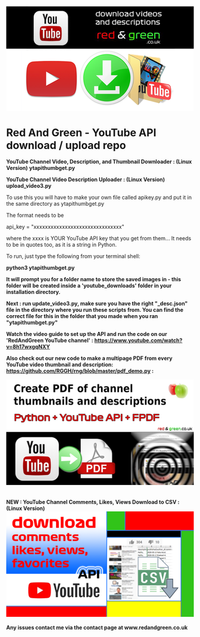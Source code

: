 <a href="https://github.com/RGGH/rng/blob/master/ytapithumbget.py">
  <img src="youtube-download-videos.png" alt="YouTube Video Download to mp4 + descriptions + thumbnails" style="">
</a> 

# Red And Green - YouTube API download / upload repo

<b>YouTube Channel Video, Description, and Thumbnail Downloader : (Linux Version)</b>
<b>ytapithumbget.py</b>

<b>YouTube Channel Video Description Uploader : (Linux Version)</b>
<b>upload_video3.py</b>

To use this you will have to make your own file called apikey.py and put it in the same directory as ytapithumbget.py

The format needs to be 

api_key = "xxxxxxxxxxxxxxxxxxxxxxxxxxxxxxx" 

where the xxxx is YOUR YouTube API key that you get from them...
It needs to be in quotes too, as it is a string in Python.

To run, just type the following from your terminal shell:

<b>python3 ytapithumbget.py<b>
  
It will prompt you for a folder name to store the saved images in - this folder will be created inside a 'youtube_downloads' folder in your installation directory.

Next : run update_video3.py, make sure you have the right "_desc.json" file in the directory where you run these scripts from.
You can find the correct file for this in the folder that you made when you ran "ytapithumbget.py"

Watch the video guide to set up the API and run the code on our 'RedAndGreen YouTube channel' : https://www.youtube.com/watch?v=8h17wxgqNXY

Also check out our new code to make a multipage PDF from every YouTube video thumbnail and description:  	
https://github.com/RGGH/rng/blob/master/pdf_demo.py : 

<a href="https://github.com/RGGH/rng/blob/master/pdf_demo.py">
  <img src="Banner_1.png" alt="YouTube PDF maker" style="">
</a> 

<br>
<br>
<br>
<b>NEW : YouTube Channel Comments, Likes, Views Download to CSV : (Linux Version)</b>
<br>

<a href="https://github.com/RGGH/rng/blob/master/youtube-download-comments.py">
  <img src="https://github.com/RGGH/Misc/blob/master/commentlist_banner_1280.png" alt="YouTube Comments and Likes to CSV" style="">
</a> 
<br>
<br>
Any issues contact me via the contact page at www.redandgreen.co.uk

